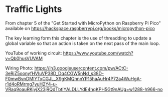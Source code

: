 # Traffic Lights
From chapter 5 of the "Get Started with MicroPython on Raspberry Pi Pico" available on https://hackspace.raspberrypi.org/books/micropython-pico

The key learning form this chapter is the use of threadding to update a global variable so that an action is taken on the next pass of the main loop.

YouTube of working circuit: https://www.youtube.com/watch?v=Qb0husVUVAM

Wiring Photo: https://lh3.googleusercontent.com/pw/ACtC-3eRjZ5oonyfHVIuVP38D_Dq4CGW5nNd_s38D-F0mwBvpDMlYTxCGJL_X9gKMQhnnYP15haAuHr4P72a4WuHgA-r1d4oRMrmg7yuH2Y4-u-VRaq9oauRKjvjX23jRQdTbtIYALDLLYdE4hqKPH5Gt9nAUg=w1288-h966-no
